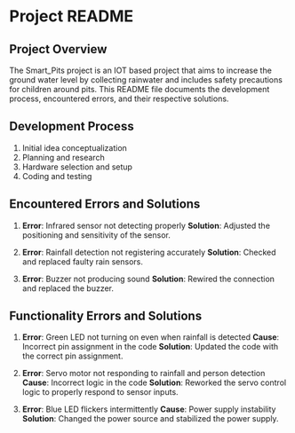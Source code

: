 # Project README

## Project Overview
The Smart_Pits project is an IOT based project that aims to increase the ground water level by collecting rainwater and includes safety precautions for children around pits. This README file documents the development process, encountered errors, and their respective solutions.

## Development Process
1. Initial idea conceptualization
2. Planning and research
3. Hardware selection and setup
4. Coding and testing

## Encountered Errors and Solutions
1. **Error**: Infrared sensor not detecting properly
   **Solution**: Adjusted the positioning and sensitivity of the sensor.

2. **Error**: Rainfall detection not registering accurately
   **Solution**: Checked and replaced faulty rain sensors.

3. **Error**: Buzzer not producing sound
   **Solution**: Rewired the connection and replaced the buzzer.

## Functionality Errors and Solutions
1. **Error**: Green LED not turning on even when rainfall is detected
   **Cause**: Incorrect pin assignment in the code
   **Solution**: Updated the code with the correct pin assignment.

2. **Error**: Servo motor not responding to rainfall and person detection
   **Cause**: Incorrect logic in the code
   **Solution**: Reworked the servo control logic to properly respond to sensor inputs.

3. **Error**: Blue LED flickers intermittently 
   **Cause**: Power supply instability
   **Solution**: Changed the power source and stabilized the power supply.

